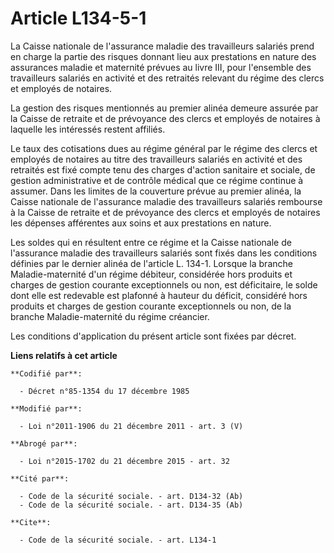 # Article L134-5-1

La Caisse nationale de l'assurance maladie des travailleurs salariés prend en charge la partie des risques donnant lieu aux
prestations en nature des assurances maladie et maternité prévues au livre III, pour l'ensemble des travailleurs salariés en
activité et des retraités relevant du régime des clercs et employés de notaires. 

La gestion des risques mentionnés au premier alinéa demeure assurée par la Caisse de retraite et de prévoyance des clercs et
employés de notaires à laquelle les intéressés restent affiliés. 

Le taux des cotisations dues au régime général par le régime des clercs et employés de notaires au titre des travailleurs
salariés en activité et des retraités est fixé compte tenu des charges d'action sanitaire et sociale, de gestion
administrative et de contrôle médical que ce régime continue à assumer. Dans les limites de la couverture prévue au premier
alinéa, la Caisse nationale de l'assurance maladie des travailleurs salariés rembourse à la Caisse de retraite et de
prévoyance des clercs et employés de notaires les dépenses afférentes aux soins et aux prestations en nature. 

Les soldes qui en résultent entre ce régime et la Caisse nationale de l'assurance maladie des travailleurs salariés sont
fixés dans les conditions définies par le dernier alinéa de l'article L. 134-1. Lorsque la branche Maladie-maternité d'un
régime débiteur, considérée hors produits et charges de gestion courante exceptionnels ou non, est déficitaire, le solde dont
elle est redevable est plafonné à hauteur du déficit, considéré hors produits et charges de gestion courante exceptionnels ou
non, de la branche Maladie-maternité du régime créancier. 

Les conditions d'application du présent article sont fixées par décret.

**Liens relatifs à cet article**

	**Codifié par**:

	  - Décret n°85-1354 du 17 décembre 1985

	**Modifié par**:

	  - Loi n°2011-1906 du 21 décembre 2011 - art. 3 (V)

	**Abrogé par**:

	  - Loi n°2015-1702 du 21 décembre 2015 - art. 32

	**Cité par**:

	  - Code de la sécurité sociale. - art. D134-32 (Ab)
	  - Code de la sécurité sociale. - art. D134-35 (Ab)

	**Cite**:

	  - Code de la sécurité sociale. - art. L134-1
